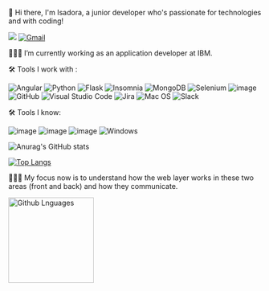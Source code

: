 👋 Hi there, I'm Isadora,  a junior developer who's passionate for technologies and with coding! 

<a href="https://www.linkedin.com/in/isadoraclopes" target="_blank"><img src="https://img.shields.io/badge/-LinkedIn-%230077B5?style=for-the-badge&logo=linkedin&logoColor=white" target="_blank"></a> <a href="mailto:isadora.c.lopes@gmail.com">![Gmail](https://img.shields.io/badge/Gmail-D14836?style=for-the-badge&logo=gmail&logoColor=white)</a>

👩🏽‍💼 I’m currently working as an application developer at IBM.

🛠 Tools I work with : 

![Angular](https://img.shields.io/badge/angular-%23DD0031.svg?style=for-the-badge&logo=angular&logoColor=white)
![Python](https://img.shields.io/badge/python-3670A0?style=for-the-badge&logo=python&logoColor=ffdd54)
![Flask](https://img.shields.io/badge/flask-%23000.svg?style=for-the-badge&logo=flask&logoColor=white)
![Insomnia](https://img.shields.io/badge/Insomnia-black?style=for-the-badge&logo=insomnia&logoColor=5849BE)
![MongoDB](https://img.shields.io/badge/MongoDB-%234ea94b.svg?style=for-the-badge&logo=mongodb&logoColor=white)
![Selenium](https://img.shields.io/badge/-selenium-%43B02A?style=for-the-badge&logo=selenium&logoColor=white)
![image](https://img.shields.io/badge/GIT-E44C30?style=for-the-badge&logo=git&logoColor=white)
![GitHub](https://img.shields.io/badge/github-%23121011.svg?style=for-the-badge&logo=github&logoColor=white)
![Visual Studio Code](https://img.shields.io/badge/Visual%20Studio%20Code-0078d7.svg?style=for-the-badge&logo=visual-studio-code&logoColor=white)
![Jira](https://img.shields.io/badge/jira-%230A0FFF.svg?style=for-the-badge&logo=jira&logoColor=white)
![Mac OS](https://img.shields.io/badge/mac%20os-000000?style=for-the-badge&logo=macos&logoColor=F0F0F0)
![Slack](https://img.shields.io/badge/Slack-4A154B?style=for-the-badge&logo=slack&logoColor=white)

🛠 Tools I know:

![image](https://img.shields.io/badge/HTML5-E34F26?style=for-the-badge&logo=html5&logoColor=white)
![image](https://img.shields.io/badge/CSS3-1572B6?style=for-the-badge&logo=css3&logoColor=white)
![image](https://img.shields.io/badge/JavaScript-323330?style=for-the-badge&logo=javascript&logoColor=F7DF1E)
![Windows](https://img.shields.io/badge/Windows-0078D6?style=for-the-badge&logo=windows&logoColor=white)


![Anurag's GitHub stats](https://github-readme-stats.vercel.app/api?username=Isadora96&show_icons=true&theme=dark)

[![Top Langs](https://github-readme-stats.vercel.app/api/top-langs/?username=Isadora96&layout=compact)](https://github.com/anuraghazra/github-readme-stats)

👩🏻‍💻 My focus now is to understand how the web layer works in these two areas (front and back) and how they communicate.

<img height="170em" align="left" alt="Github Lnguages" src="https://github-readme-codewars-stats.herokuapp.com/api/?username=Isadora96&card&colormode=dark_mode" />
